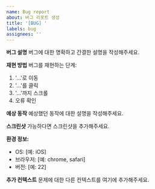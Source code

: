 ```yaml
---
name: Bug report
about: 버그 리포트 생성
title: '[BUG] '
labels: bug
assignees: ''
---
```


**버그 설명**
버그에 대한 명확하고 간결한 설명을 작성해주세요.

**재현 방법**
버그를 재현하는 단계:
1. '...'로 이동
2. '...'를 클릭
3. '...'까지 스크롤
4. 오류 확인

**예상 동작**
예상했던 동작에 대한 설명을 작성해주세요.

**스크린샷**
가능하다면 스크린샷을 추가해주세요.

**환경 정보:**
 - OS: [예: iOS]
 - 브라우저: [예: chrome, safari]
 - 버전: [예: 22]

**추가 컨텍스트**
문제에 대한 다른 컨텍스트를 여기에 추가해주세요.
